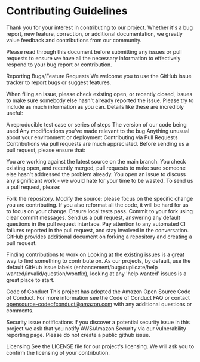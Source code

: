 # Contributing Guidelines

Thank you for your interest in contributing to our project. Whether it's a bug report, new feature, correction, or additional documentation, we greatly value feedback and contributions from our community.

Please read through this document before submitting any issues or pull requests to ensure we have all the necessary information to effectively respond to your bug report or contribution.

Reporting Bugs/Feature Requests
We welcome you to use the GitHub issue tracker to report bugs or suggest features.

When filing an issue, please check existing open, or recently closed, issues to make sure somebody else hasn't already reported the issue. Please try to include as much information as you can. Details like these are incredibly useful:

A reproducible test case or series of steps
The version of our code being used
Any modifications you've made relevant to the bug
Anything unusual about your environment or deployment
Contributing via Pull Requests
Contributions via pull requests are much appreciated. Before sending us a pull request, please ensure that:

You are working against the latest source on the main branch.
You check existing open, and recently merged, pull requests to make sure someone else hasn't addressed the problem already.
You open an issue to discuss any significant work - we would hate for your time to be wasted.
To send us a pull request, please:

Fork the repository.
Modify the source; please focus on the specific change you are contributing. If you also reformat all the code, it will be hard for us to focus on your change.
Ensure local tests pass.
Commit to your fork using clear commit messages.
Send us a pull request, answering any default questions in the pull request interface.
Pay attention to any automated CI failures reported in the pull request, and stay involved in the conversation.
GitHub provides additional document on forking a repository and creating a pull request.

Finding contributions to work on
Looking at the existing issues is a great way to find something to contribute on. As our projects, by default, use the default GitHub issue labels (enhancement/bug/duplicate/help wanted/invalid/question/wontfix), looking at any 'help wanted' issues is a great place to start.

Code of Conduct
This project has adopted the Amazon Open Source Code of Conduct. For more information see the Code of Conduct FAQ or contact opensource-codeofconduct@amazon.com with any additional questions or comments.

Security issue notifications
If you discover a potential security issue in this project we ask that you notify AWS/Amazon Security via our vulnerability reporting page. Please do not create a public github issue.

Licensing
See the LICENSE file for our project's licensing. We will ask you to confirm the licensing of your contribution.
